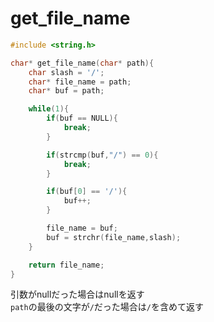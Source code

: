 # get_file_name

```c
#include <string.h>

char* get_file_name(char* path){
    char slash = '/';
    char* file_name = path;
    char* buf = path;

    while(1){
        if(buf == NULL){
            break;
        }

        if(strcmp(buf,"/") == 0){
            break;
        }

        if(buf[0] == '/'){
            buf++;
        }

        file_name = buf;
        buf = strchr(file_name,slash);
    }

    return file_name;
}

```

引数がnullだった場合はnullを返す
<br>
```path```の最後の文字が```/```だった場合は```/```を含めて返す
<br>

